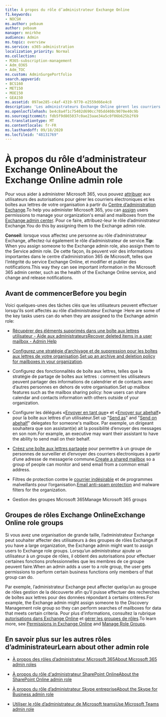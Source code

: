 ```yaml
---
title: À propos du rôle d’administrateur Exchange Online
f1.keywords:
- NOCSH
ms.author: pebaum
author: pebaum
manager: mnirkhe
audience: Admin
ms.topic: overview
ms.service: o365-administration
localization_priority: Normal
ms.collection:
- M365-subscription-management
- Adm_O365
- Adm_TOC
ms.custom: AdminSurgePortfolio
search.appverid:
- BCS160
- MET150
- MOE150
- GEA150
ms.assetid: 097ae285-c4af-4319-9770-e2559d66e4c8
description: 'Les administrateurs Exchange Online gèrent les courriers électroniques et les boîtes aux lettres de votre organisation. Par exemple, ils récupèrent les éléments supprimés dans la boîte aux lettres d’un utilisateur. '
ms.openlocfilehash: be4c8a4f1c75402d690cc705dd408c9070e40c9b
ms.sourcegitcommit: fdb5f9d865037c0ae23aae34a5c0f06b625b2f69
ms.translationtype: MT
ms.contentlocale: fr-FR
ms.lasthandoff: 09/18/2020
ms.locfileid: "48131769"
---
```

# <a name="about-the-exchange-online-admin-role"></a><span data-ttu-id="19a84-104">À propos du rôle d’administrateur Exchange Online</span><span class="sxs-lookup"><span data-stu-id="19a84-104">About the Exchange Online admin role</span></span>

<span data-ttu-id="19a84-105">Pour vous aider à administrer Microsoft 365, vous pouvez [attribuer](assign-admin-roles.md) aux utilisateurs des autorisations pour gérer les courriers électroniques et les boîtes aux lettres de votre organisation à partir du [Centre d’administration Exchange](https://go.microsoft.com/fwlink/p/?LinkID=271807).</span><span class="sxs-lookup"><span data-stu-id="19a84-105">To help you administer Microsoft 365, you can [assign](assign-admin-roles.md) users permissions to manage your organization's email and mailboxes from the [Exchange admin center](https://go.microsoft.com/fwlink/p/?LinkID=271807).</span></span> <span data-ttu-id="19a84-106">Pour ce faire, attribuez-leur le rôle d’administrateur Exchange.</span><span class="sxs-lookup"><span data-stu-id="19a84-106">You do this by assigning them to the Exchange admin role.</span></span>
  
 <span data-ttu-id="19a84-107">**Conseil**: lorsque vous affectez une personne au rôle d’administrateur Exchange, affectez-lui également le rôle d’administrateur de service.</span><span class="sxs-lookup"><span data-stu-id="19a84-107">**Tip**: When you assign someone to the Exchange admin role, also assign them to the Service admin role.</span></span> <span data-ttu-id="19a84-108">De cette façon, ils peuvent voir des informations importantes dans le centre d’administration 365 de Microsoft, telles que l’intégrité du service Exchange Online, et modifier et publier des notifications.</span><span class="sxs-lookup"><span data-stu-id="19a84-108">This way they can see important information in the Microsoft 365 admin center, such as the health of the Exchange Online service, and change and release notifications.</span></span>
  
## <a name="before-you-begin"></a><span data-ttu-id="19a84-109">Avant de commencer</span><span class="sxs-lookup"><span data-stu-id="19a84-109">Before you begin</span></span>

<span data-ttu-id="19a84-110">Voici quelques-unes des tâches clés que les utilisateurs peuvent effectuer lorsqu’ils sont affectés au rôle d’administrateur Exchange :</span><span class="sxs-lookup"><span data-stu-id="19a84-110">Here are some of the key tasks users can do when they are assigned to the Exchange admin role:</span></span>
  
- [<span data-ttu-id="19a84-111">Récupérer des éléments supprimés dans une boîte aux lettres utilisateur - Aide aux administrateurs</span><span class="sxs-lookup"><span data-stu-id="19a84-111">Recover deleted items in a user mailbox - Admin Help</span></span>](https://docs.microsoft.com/microsoft-365/enterprise/recover-deleted-items-in-a-mailbox)

- <span data-ttu-id="19a84-112">[Configurez une stratégie d’archivage et de suppression pour les boîtes aux lettres de votre organisation](https://docs.microsoft.com/microsoft-365/compliance/set-up-an-archive-and-deletion-policy-for-mailboxes).</span><span class="sxs-lookup"><span data-stu-id="19a84-112">[Set up an archive and deletion policy for mailboxes in your organization](https://docs.microsoft.com/microsoft-365/compliance/set-up-an-archive-and-deletion-policy-for-mailboxes).</span></span>

- <span data-ttu-id="19a84-113">Configurez des fonctionnalités de boîte aux lettres, telles que la stratégie de partage de boîtes aux lettres : comment les utilisateurs peuvent partager des informations de calendrier et de contacts avec d’autres personnes en dehors de votre organisation.</span><span class="sxs-lookup"><span data-stu-id="19a84-113">Set up mailbox features such as the mailbox sharing policy: how users can share calendar and contacts information with others outside of your organization.</span></span>

- <span data-ttu-id="19a84-114">Configurer les délégués «[Envoyer en tant que](give-mailbox-permissions-to-another-user.md#send-email-from-another-users-mailbox)» et «[Envoyer sur abehalf](give-mailbox-permissions-to-another-user.md#send-email-on-behalf-of-another-user)» pour la boîte aux lettres d’un utilisateur.</span><span class="sxs-lookup"><span data-stu-id="19a84-114">Set up "[Send as](give-mailbox-permissions-to-another-user.md#send-email-from-another-users-mailbox)" and "[Send on abehalf](give-mailbox-permissions-to-another-user.md#send-email-on-behalf-of-another-user)" delegates for someone's mailbox.</span></span> <span data-ttu-id="19a84-115">Par exemple, un dirigeant souhaitera que son assistant(e) ait la possibilité d’envoyer des messages en son nom.</span><span class="sxs-lookup"><span data-stu-id="19a84-115">For example, an executive may want their assistant to have the ability to send mail on their behalf.</span></span>

- <span data-ttu-id="19a84-116">[Créez une boîte aux lettres partagée](../email/create-a-shared-mailbox.md) pour permettre à un groupe de personnes de surveiller et d’envoyer des courriers électroniques à partir d’une adresse de messagerie commune.</span><span class="sxs-lookup"><span data-stu-id="19a84-116">[Create a shared mailbox](../email/create-a-shared-mailbox.md) so a group of people can monitor and send email from a common email address.</span></span>

- <span data-ttu-id="19a84-117">Filtres de protection contre le [courrier indésirable](https://docs.microsoft.com/microsoft-365/security/office-365-security/anti-spam-protection) et de programmes malveillants pour l’organisation.</span><span class="sxs-lookup"><span data-stu-id="19a84-117">[Email anti-spam protection](https://docs.microsoft.com/microsoft-365/security/office-365-security/anti-spam-protection) and malware filters for the organization.</span></span>

- <span data-ttu-id="19a84-118">Gestion des groupes Microsoft 365</span><span class="sxs-lookup"><span data-stu-id="19a84-118">Manage Microsoft 365 groups</span></span>

## <a name="exchange-online-role-groups"></a><span data-ttu-id="19a84-119">Groupes de rôles Exchange Online</span><span class="sxs-lookup"><span data-stu-id="19a84-119">Exchange Online role groups</span></span>

<span data-ttu-id="19a84-120">Si vous avez une organisation de grande taille, l’administrateur Exchange peut souhaiter affecter des utilisateurs à des groupes de rôles Exchange.</span><span class="sxs-lookup"><span data-stu-id="19a84-120">If you have a large organization, the Exchange admin might want to assign users to Exchange role groups.</span></span> <span data-ttu-id="19a84-121">Lorsqu’un administrateur ajoute un utilisateur à un groupe de rôles, il obtient des autorisations pour effectuer certaines fonctions professionnelles que les membres de ce groupe peuvent faire.</span><span class="sxs-lookup"><span data-stu-id="19a84-121">When an admin adds a user to a role group, the user gets permissions to perform certain business functions only members of that group can do.</span></span>
  
 <span data-ttu-id="19a84-122">Par exemple, l’administrateur Exchange peut affecter quelqu’un au groupe de rôles gestion de la découverte afin qu’il puisse effectuer des recherches de boîtes aux lettres pour des données répondant à certains critères.</span><span class="sxs-lookup"><span data-stu-id="19a84-122">For example, the Exchange admin might assign someone to the Discovery Management role group so they can perform searches of mailboxes for data that meets certain criteria.</span></span> <span data-ttu-id="19a84-123">Pour plus d’informations, consultez la rubrique [autorisations dans Exchange Online](https://docs.microsoft.com/exchange/permissions-exo/permissions-exo) et [gérer les groupes de rôles](https://docs.microsoft.com/exchange/manage-role-groups-exchange-2013-help).</span><span class="sxs-lookup"><span data-stu-id="19a84-123">To learn more, see [Permissions in Exchange Online](https://docs.microsoft.com/exchange/permissions-exo/permissions-exo) and [Manage Role Groups](https://docs.microsoft.com/exchange/manage-role-groups-exchange-2013-help).</span></span>
  
## <a name="learn-about-other-admin-role"></a><span data-ttu-id="19a84-124">En savoir plus sur les autres rôles d’administrateur</span><span class="sxs-lookup"><span data-stu-id="19a84-124">Learn about other admin role</span></span>

- [<span data-ttu-id="19a84-125">À propos des rôles d’administrateur Microsoft 365</span><span class="sxs-lookup"><span data-stu-id="19a84-125">About Microsoft 365 admin roles</span></span>](about-admin-roles.md)

- [<span data-ttu-id="19a84-126">À propos du rôle d'administrateur SharePoint Online</span><span class="sxs-lookup"><span data-stu-id="19a84-126">About the SharePoint Online admin role</span></span>](https://docs.microsoft.com/sharepoint/sharepoint-admin-role)

- [<span data-ttu-id="19a84-127">À propos du rôle d’administrateur Skype entreprise</span><span class="sxs-lookup"><span data-stu-id="19a84-127">About the Skype for Business admin role</span></span>](https://docs.microsoft.com/skypeforbusiness/skype-for-business-online)

- [<span data-ttu-id="19a84-128">Utiliser le rôle d’administrateur de Microsoft teams</span><span class="sxs-lookup"><span data-stu-id="19a84-128">Use Microsoft Teams admin role</span></span>](https://docs.microsoft.com/MicrosoftTeams/using-admin-roles) 